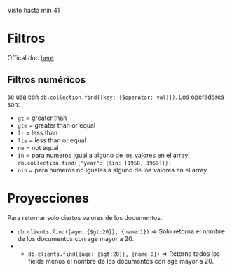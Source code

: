 Visto hasta min 41

# Filtros
Offical doc [here](https://www.mongodb.com/docs/manual/reference/operator/query/)

## Filtros numéricos
se usa con `db.collection.find({key: {$operator: val}})`. Los operadores son:
- `gt` = greater than
- `gte` = greater than or equal
- `lt` = less than
- `lte` = less than or equal
- `ne` = not equal
- `in` = para numeros igual a alguno de los valores en el array: `db.collection.find({"year": {$in: [1958, 1959]}})`
- `nin` = para numeros no iguales a alguno de los valores en el array


# Proyecciones
Para retornar solo ciertos valores de los documentos.

- `db.clients.find({age: {$gt:20}}, {name:1})` => Solo retorna el nombre de los documentos con age mayor a 20.
- - `db.clients.find({age: {$gt:20}}, {name:0})` => Retorna todos los fields menos el nombre de los documentos con age mayor a 20.